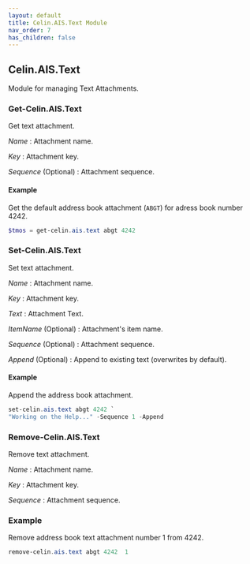 ```yaml
---
layout: default
title: Celin.AIS.Text Module
nav_order: 7
has_children: false
---
```


## Celin.AIS.Text

Module for managing Text Attachments.

### Get-Celin.AIS.Text

Get text attachment.

_Name_
: Attachment name.

_Key_
: Attachment key.

_Sequence_ (Optional)
: Attachment sequence.

#### Example

Get the default address book attachment (`ABGT`) for adress book number 4242.

```powershell
$tmos = get-celin.ais.text abgt 4242
```

### Set-Celin.AIS.Text

Set text attachment.

_Name_
: Attachment name.

_Key_
: Attachment key.

_Text_
: Attachment Text.

_ItemName_ (Optional)
: Attachment's item name.

_Sequence_ (Optional)
: Attachment sequence.

_Append_ (Optional)
: Append to existing text (overwrites by default).

#### Example

Append the address book attachment.

```powershell
set-celin.ais.text abgt 4242 `
"Working on the Help..." -Sequence 1 -Append
```

### Remove-Celin.AIS.Text

Remove text attachment.

_Name_
: Attachment name.

_Key_
: Attachment key.

_Sequence_
: Attachment sequence.

### Example

Remove address book text attachment number 1 from 4242.

```powershell
remove-celin.ais.text abgt 4242  1
```
